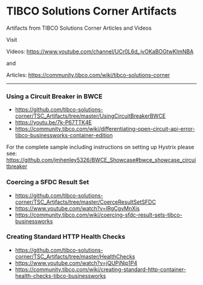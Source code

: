 # TIBCO Solutions Corner Artifacts
Artifacts from TIBCO Solutions Corner Articles and Videos

Visit
 
Videos: https://www.youtube.com/channel/UCr0L6d_jvOKaBOGtwKImNBA

and

Articles: https://community.tibco.com/wiki/tibco-solutions-corner<p>

----
### Using a Circuit Breaker in BWCE
* https://github.com/tibco-solutions-corner/TSC_Artifacts/tree/master/UsingCircuitBreakerBWCE
* https://youtu.be/7k-P67TTK4E
* https://community.tibco.com/wiki/differentiating-open-circuit-api-error-tibco-businessworks-container-edition

For the complete sample including instructions on setting up Hystrix please see: https://github.com/jmhenley5326/BWCE_Showcase#bwce_showcase_circuitbreaker

### Coercing a SFDC Result Set
* https://github.com/tibco-solutions-corner/TSC_Artifacts/tree/master/CoerceResultSetSFDC
* https://www.youtube.com/watch?v=lRgCgyMnXis
* https://community.tibco.com/wiki/coercing-sfdc-result-sets-tibco-businessworks

### Creating Standard HTTP Health Checks
* https://github.com/tibco-solutions-corner/TSC_Artifacts/tree/master/HealthChecks
* https://www.youtube.com/watch?v=jQUPjNjp1P4
* https://community.tibco.com/wiki/creating-standard-http-container-health-checks-tibco-businessworks

